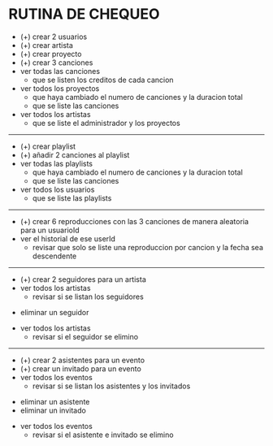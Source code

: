 # **RUTINA DE CHEQUEO**

* (+) crear 2 usuarios
* (+) crear artista
* (+) crear proyecto
* (+) crear 3 canciones
* ver todas las canciones
	* que se listen los creditos de cada cancion
* ver todos los proyectos
	* que haya cambiado el numero de canciones y la duracion total
	* que se liste las canciones
* ver todos los artistas
	* que se liste el administrador y los proyectos

----

* (+) crear playlist
* (+) añadir 2 canciones al playlist
* ver todas las playlists
	* que haya cambiado el numero de canciones y la duracion total
	* que se liste las canciones
* ver todos los usuarios
	* que se liste las playlists

----

* (+) crear 6 reproducciones con las 3 canciones de manera aleatoria para un usuarioId
* ver el historial de ese userId
	* revisar que solo se liste una reproduccion por cancion y la fecha sea descendente

----

* (+) crear 2 seguidores para un artista
* ver todos los artistas
	* revisar si se listan los seguidores
- eliminar un seguidor
* ver todos los artistas
	* revisar si el seguidor se elimino

----

* (+) crear 2 asistentes para un evento
* (+) crear un invitado para un evento
* ver todos los eventos
	* revisar si se listan los asistentes y los invitados
- eliminar un asistente
- eliminar un invitado
* ver todos los eventos
	* revisar si el asistente e invitado se elimino